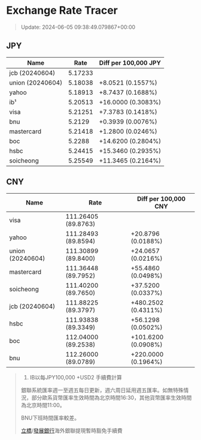 # Exchange Rate Tracer

> Update: 2024-06-05 09:38:49.079867+00:00

## JPY

| Name             |    Rate | Diff per 100,000 JPY   |
|------------------|---------|------------------------|
| jcb (20240604)   | 5.17233 |                        |
| union (20240604) | 5.18038 | +8.0521 (0.1557%)      |
| yahoo            | 5.18913 | +8.7437 (0.1688%)      |
| ib¹              | 5.20513 | +16.0000 (0.3083%)     |
| visa             | 5.21251 | +7.3783 (0.1418%)      |
| bnu              | 5.2129  | +0.3939 (0.0076%)      |
| mastercard       | 5.21418 | +1.2800 (0.0246%)      |
| boc              | 5.2288  | +14.6200 (0.2804%)     |
| hsbc             | 5.24415 | +15.3460 (0.2935%)     |
| soicheong        | 5.25549 | +11.3465 (0.2164%)     |

## CNY

| Name             | Rate                | Diff per 100,000 CNY   |
|------------------|---------------------|------------------------|
| visa             | 111.26405	(89.8763) |                        |
| yahoo            | 111.28493	(89.8594) | +20.8796 (0.0188%)     |
| union (20240604) | 111.30899	(89.8400) | +24.0657 (0.0216%)     |
| mastercard       | 111.36448	(89.7952) | +55.4860 (0.0498%)     |
| soicheong        | 111.40200	(89.7650) | +37.5200 (0.0337%)     |
| jcb (20240604)   | 111.88225	(89.3797) | +480.2502 (0.4311%)    |
| hsbc             | 111.93838	(89.3349) | +56.1298 (0.0502%)     |
| boc              | 112.04000	(89.2538) | +101.6200 (0.0908%)    |
| bnu              | 112.26000	(89.0789) | +220.0000 (0.1964%)    |


> 1. IB以每JPY100,000 +USD2 手續費計算
>
> 銀聯系統匯率週一至週五每日更新，週六周日延用週五匯率。如無特殊情況，部分歐系貨幣匯率生效時間為北京時間16:30，其他貨幣匯率生效時間為北京時間11:00。
>
> BNU下班時間匯率較差。
>
> [立橋](https://www.wlbank.com.mo/uploads/ueditor/file/20181211/1544536513900230.pdf)/[發展銀行](https://www.mdb.com.mo/Service_Charges_20230728.pdf)海外銀聯提現暫時豁免手續費

